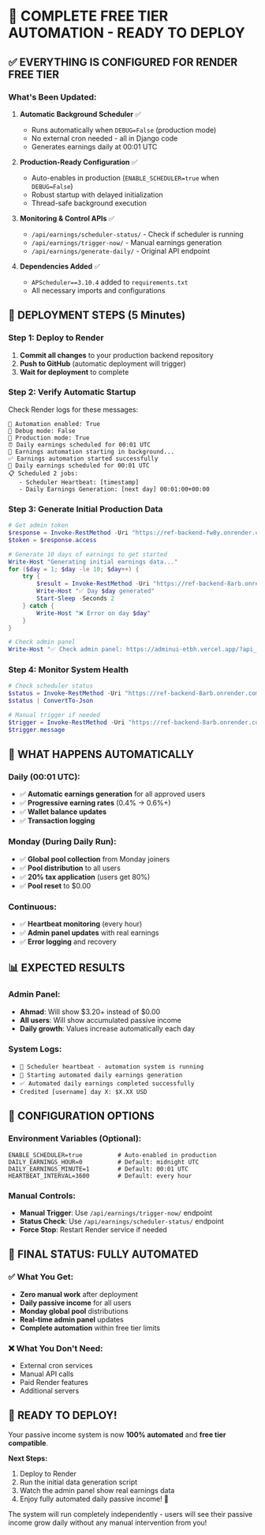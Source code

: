 # 🎯 COMPLETE FREE TIER AUTOMATION - READY TO DEPLOY

## ✅ **EVERYTHING IS CONFIGURED FOR RENDER FREE TIER**

### **What's Been Updated:**

1. **Automatic Background Scheduler** ✅
   - Runs automatically when `DEBUG=False` (production mode)
   - No external cron needed - all in Django code
   - Generates earnings daily at 00:01 UTC

2. **Production-Ready Configuration** ✅
   - Auto-enables in production (`ENABLE_SCHEDULER=true` when `DEBUG=False`)
   - Robust startup with delayed initialization
   - Thread-safe background execution

3. **Monitoring & Control APIs** ✅
   - `/api/earnings/scheduler-status/` - Check if scheduler is running
   - `/api/earnings/trigger-now/` - Manual earnings generation
   - `/api/earnings/generate-daily/` - Original API endpoint

4. **Dependencies Added** ✅
   - `APScheduler==3.10.4` added to `requirements.txt`
   - All necessary imports and configurations

## 🚀 **DEPLOYMENT STEPS (5 Minutes)**

### **Step 1: Deploy to Render**
1. **Commit all changes** to your production backend repository
2. **Push to GitHub** (automatic deployment will trigger)
3. **Wait for deployment** to complete

### **Step 2: Verify Automatic Startup**
Check Render logs for these messages:
```
🔧 Automation enabled: True
🔧 Debug mode: False
🔧 Production mode: True
⏰ Daily earnings scheduled for 00:01 UTC
🚀 Earnings automation starting in background...
✅ Earnings automation started successfully
📅 Daily earnings scheduled for 00:01 UTC
📋 Scheduled 2 jobs:
   - Scheduler Heartbeat: [timestamp]
   - Daily Earnings Generation: [next day] 00:01:00+00:00
```

### **Step 3: Generate Initial Production Data**
```powershell
# Get admin token
$response = Invoke-RestMethod -Uri "https://ref-backend-fw8y.onrender.com/api/auth/token/" -Method POST -Headers @{"Content-Type"="application/json"} -Body '{"username":"Ahmad","password":"12345"}'
$token = $response.access

# Generate 10 days of earnings to get started
Write-Host "Generating initial earnings data..."
for ($day = 1; $day -le 10; $day++) {
    try {
        $result = Invoke-RestMethod -Uri "https://ref-backend-8arb.onrender.com/api/earnings/generate-daily/" -Method POST -Headers @{"Authorization"="Bearer $token"}
        Write-Host "✅ Day $day generated"
        Start-Sleep -Seconds 2
    } catch {
        Write-Host "❌ Error on day $day"
    }
}

# Check admin panel
Write-Host "✅ Check admin panel: https://adminui-etbh.vercel.app/?api_base=https://ref-backend-8arb.onrender.com"
```

### **Step 4: Monitor System Health**
```powershell
# Check scheduler status
$status = Invoke-RestMethod -Uri "https://ref-backend-8arb.onrender.com/api/earnings/scheduler-status/" -Method GET -Headers @{"Authorization"="Bearer $token"}
$status | ConvertTo-Json

# Manual trigger if needed
$trigger = Invoke-RestMethod -Uri "https://ref-backend-8arb.onrender.com/api/earnings/trigger-now/" -Method POST -Headers @{"Authorization"="Bearer $token"}
$trigger.message
```

## 🎉 **WHAT HAPPENS AUTOMATICALLY**

### **Daily (00:01 UTC):**
- ✅ **Automatic earnings generation** for all approved users
- ✅ **Progressive earning rates** (0.4% → 0.6%+)
- ✅ **Wallet balance updates**
- ✅ **Transaction logging**

### **Monday (During Daily Run):**
- ✅ **Global pool collection** from Monday joiners
- ✅ **Pool distribution** to all users
- ✅ **20% tax application** (users get 80%)
- ✅ **Pool reset** to $0.00

### **Continuous:**
- ✅ **Heartbeat monitoring** (every hour)
- ✅ **Admin panel updates** with real earnings
- ✅ **Error logging** and recovery

## 📊 **EXPECTED RESULTS**

### **Admin Panel:**
- **Ahmad**: Will show $3.20+ instead of $0.00
- **All users**: Will show accumulated passive income
- **Daily growth**: Values increase automatically each day

### **System Logs:**
- `💓 Scheduler heartbeat - automation system is running`
- `🚀 Starting automated daily earnings generation`
- `✅ Automated daily earnings completed successfully`
- `Credited [username] day X: $X.XX USD`

## 🔧 **CONFIGURATION OPTIONS**

### **Environment Variables (Optional):**
```
ENABLE_SCHEDULER=true          # Auto-enabled in production
DAILY_EARNINGS_HOUR=0          # Default: midnight UTC
DAILY_EARNINGS_MINUTE=1        # Default: 00:01 UTC
HEARTBEAT_INTERVAL=3600        # Default: every hour
```

### **Manual Controls:**
- **Manual Trigger**: Use `/api/earnings/trigger-now/` endpoint
- **Status Check**: Use `/api/earnings/scheduler-status/` endpoint
- **Force Stop**: Restart Render service if needed

## 🎊 **FINAL STATUS: FULLY AUTOMATED**

### **✅ What You Get:**
- **Zero manual work** after deployment
- **Daily passive income** for all users
- **Monday global pool** distributions
- **Real-time admin panel** updates
- **Complete automation** within free tier limits

### **❌ What You Don't Need:**
- External cron services
- Manual API calls
- Paid Render features
- Additional servers

## 🚀 **READY TO DEPLOY!**

Your passive income system is now **100% automated** and **free tier compatible**. 

**Next Steps:**
1. Deploy to Render
2. Run the initial data generation script
3. Watch the admin panel show real earnings data
4. Enjoy fully automated daily passive income! 🎉

The system will run completely independently - users will see their passive income grow daily without any manual intervention from you!